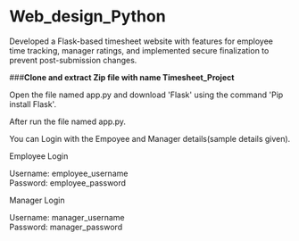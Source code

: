 # Web_design_Python
Developed a Flask-based timesheet website with features for employee time tracking, manager ratings, and implemented secure finalization to prevent post-submission changes.


###**Clone and extract Zip file with name Timesheet_Project**


Open the file named app.py and download 'Flask' using the command 'Pip install Flask'. 

After run the file named app.py. 

You can Login with the Empoyee and Manager details(sample details given).

Employee Login

Username: employee_username  
Password: employee_password

Manager Login

Username: manager_username  
Password: manager_password


